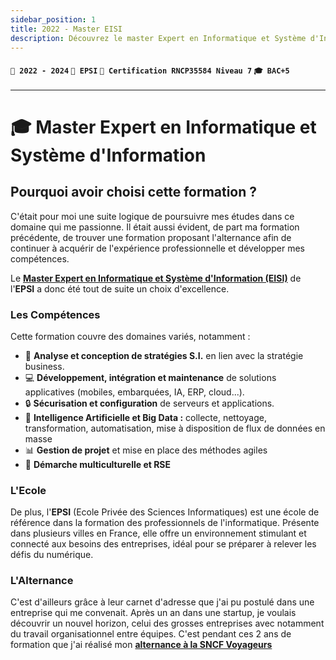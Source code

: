 ```yaml
---
sidebar_position: 1
title: 2022 - Master EISI
description: Découvrez le master Expert en Informatique et Système d'Information (EISI) et l'école EPSI.
---
```


#### `📅 2022 - 2024` `🏫 EPSI` `📜 Certification RNCP35584 Niveau 7` `🎓 BAC+5`

---

# 🎓 Master Expert en Informatique et Système d'Information

## Pourquoi avoir choisi cette formation ?

C'était pour moi une suite logique de poursuivre mes études dans ce domaine qui me passionne. Il était aussi évident, de part ma formation précédente, de trouver une formation proposant l'alternance afin de continuer à acquérir de l'expérience professionnelle et développer mes compétences.

Le **[Master Expert en Informatique et Système d'Information (EISI)](https://www.epsi-formations.pro/formation/expert-en-informatique-et-systeme-dinformation)** de l'**EPSI** a donc été tout de suite un choix d'excellence.

### Les Compétences

Cette formation couvre des domaines variés, notamment :

-   🧩 **Analyse et conception de stratégies S.I.** en lien avec la stratégie business.
-   💻 **Développement, intégration et maintenance** de solutions applicatives (mobiles, embarquées, IA, ERP, cloud...).
-   🔒 **Sécurisation et configuration** de serveurs et applications.
-   🤖 **Intelligence Artificielle et Big Data :** collecte, nettoyage, transformation, automatisation, mise à disposition de flux de données en masse
-   📊 **Gestion de projet** et mise en place des méthodes agiles
-   🌳 **Démarche multiculturelle et RSE**

### L'Ecole

De plus, l'**EPSI** (Ecole Privée des Sciences Informatiques) est une école de référence dans la formation des professionnels de l'informatique. Présente dans plusieurs villes en France, elle offre un environnement stimulant et connecté aux besoins des entreprises, idéal pour se préparer à relever les défis du numérique.

### L'Alternance

C'est d'ailleurs grâce à leur carnet d'adresse que j'ai pu postulé dans une entreprise qui me convenait. Après un an dans une startup, je voulais découvrir un nouvel horizon, celui des grosses entreprises avec notamment du travail organisationnel entre équipes. C'est pendant ces 2 ans de formation que j'ai réalisé mon **[alternance à la SNCF Voyageurs](../../experiences/sncf/index.md)**
